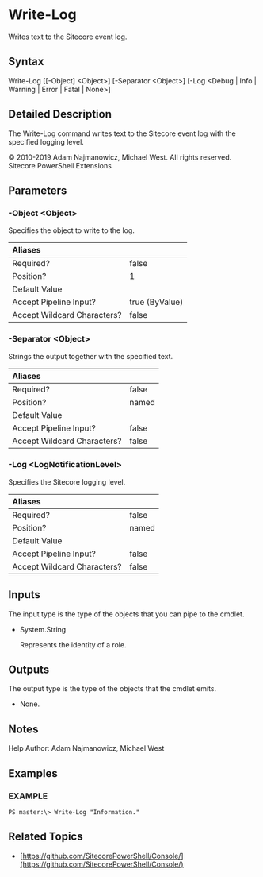 # Write-Log

Writes text to the Sitecore event log.

## Syntax

Write-Log \[\[-Object\] &lt;Object&gt;\] \[-Separator &lt;Object&gt;\] \[-Log &lt;Debug \| Info \| Warning \| Error \| Fatal \| None&gt;\]

## Detailed Description

The Write-Log command writes text to the Sitecore event log with the specified logging level.

© 2010-2019 Adam Najmanowicz, Michael West. All rights reserved. Sitecore PowerShell Extensions

## Parameters

### -Object  &lt;Object&gt;

Specifies the object to write to the log.

| Aliases |  |
| :--- | :--- |
| Required? | false |
| Position? | 1 |
| Default Value |  |
| Accept Pipeline Input? | true \(ByValue\) |
| Accept Wildcard Characters? | false |

### -Separator  &lt;Object&gt;

Strings the output together with the specified text.

| Aliases |  |
| :--- | :--- |
| Required? | false |
| Position? | named |
| Default Value |  |
| Accept Pipeline Input? | false |
| Accept Wildcard Characters? | false |

### -Log  &lt;LogNotificationLevel&gt;

Specifies the Sitecore logging level.

| Aliases |  |
| :--- | :--- |
| Required? | false |
| Position? | named |
| Default Value |  |
| Accept Pipeline Input? | false |
| Accept Wildcard Characters? | false |

## Inputs

The input type is the type of the objects that you can pipe to the cmdlet.

* System.String

  Represents the identity of a role.

## Outputs

The output type is the type of the objects that the cmdlet emits.

* None. 

## Notes

Help Author: Adam Najmanowicz, Michael West

## Examples

### EXAMPLE

```text
PS master:\> Write-Log "Information."
```

## Related Topics

* [https://github.com/SitecorePowerShell/Console/](https://github.com/SitecorePowerShell/Console/) 

